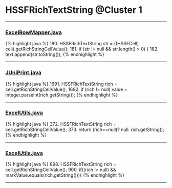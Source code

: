 # HSSFRichTextString @Cluster 1

***

### [ExcelRowMapper.java](https://searchcode.com/codesearch/view/50611227/)
{% highlight java %}
180. HSSFRichTextString str = ((HSSFCell) cell).getRichStringCellValue();
181. if (str != null && str.length() > 0) {
182.     text.append(str.toString());
{% endhighlight %}

***

### [JUniPrint.java](https://searchcode.com/codesearch/view/60212057/)
{% highlight java %}
1691. HSSFRichTextString rich = cell.getRichStringCellValue();
1692. if (rich != null) value = Integer.parseInt(rich.getString());
{% endhighlight %}

***

### [ExcelUtils.java](https://searchcode.com/codesearch/view/60212069/)
{% highlight java %}
372. HSSFRichTextString rich = cell.getRichStringCellValue();
373. return (rich==null)? null: rich.getString();
{% endhighlight %}

***

### [ExcelUtils.java](https://searchcode.com/codesearch/view/60212069/)
{% highlight java %}
898. HSSFRichTextString rich = cell.getRichStringCellValue();
900.   if((rich != null) && markValue.equals(rich.getString())){
{% endhighlight %}

***

